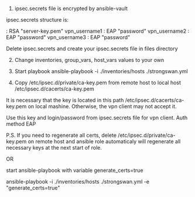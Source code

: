 1) ipsec.secrets file is encrypted by ansible-vault

ipsec.secrets structure is:

: RSA "server-key.pem"
vpn_username1 : EAP "password"
vpn_username2 : EAP "password"
vpn_username3 : EAP "password"

Delete ipsec.secrets and create your ipsec.secrets file in files directory 

2) Change inventories, group_vars, host_vars values to your own 

3) Start playbook
ansible-playbook -i ./inventories/hosts ./strongswan.yml

4) Copy /etc/ipsec.d/private/ca-key.pem from remote host to local host /etc/ipsec.d/cacerts/ca-key.pem

It is necessary that the key is located in this path /etc/ipsec.d/cacerts/ca-key.pem on local mashine. 
Otherwise, the vpn client may not accept it.

Use this key and login/password from ipsec.secrets file for vpn client.
Auth method EAP

P.S.
If you need to regenerate all certs, delete /etc/ipsec.d/private/ca-key.pem on remote host
and ansible role automaticaly will regenerate all necessary keys at the next start of role.

OR

start ansible-playbook with variable generate_certs=true

ansible-playbook -i ./inventories/hosts ./strongswan.yml -e "generate_certs=true"